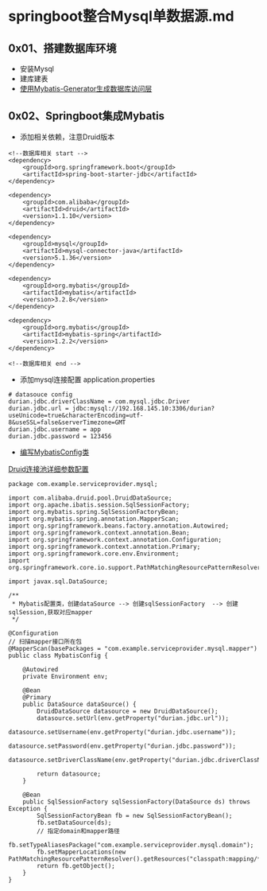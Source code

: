 # springboot整合Mysql单数据源.md
## 0x01、搭建数据库环境
- 安装Mysql
- 建库建表
- [使用Mybatis-Generator生成数据库访问层](https://github.com/DurianCoder/springboot-example/blob/master/notes/Mybatis-Generator生成数据访问层.md)

## 0x02、Springboot集成Mybatis
- 添加相关依赖，注意Druid版本
```
<!--数据库相关 start -->
<dependency>
    <groupId>org.springframework.boot</groupId>
    <artifactId>spring-boot-starter-jdbc</artifactId>
</dependency>

<dependency>
    <groupId>com.alibaba</groupId>
    <artifactId>druid</artifactId>
    <version>1.1.10</version>
</dependency>

<dependency>
    <groupId>mysql</groupId>
    <artifactId>mysql-connector-java</artifactId>
    <version>5.1.36</version>
</dependency>

<dependency>
    <groupId>org.mybatis</groupId>
    <artifactId>mybatis</artifactId>
    <version>3.2.8</version>
</dependency>

<dependency>
    <groupId>org.mybatis</groupId>
    <artifactId>mybatis-spring</artifactId>
    <version>1.2.2</version>
</dependency>

<!--数据库相关 end -->
```
- 添加mysql连接配置
application.properties
```
# datasouce config
durian.jdbc.driverClassName = com.mysql.jdbc.Driver
durian.jdbc.url = jdbc:mysql://192.168.145.10:3306/durian?useUnicode=true&characterEncoding=utf-8&useSSL=false&serverTimezone=GMT
durian.jdbc.username = app
durian.jdbc.password = 123456
```

- [编写MybatisConfig类](https://github.com/DurianCoder/springboot-example/blob/master/service-provider/com.example.serviceprovider.mysql.MybatisConfig.java)

[Druid连接池详细参数配置](https://www.cnblogs.com/MaxElephant/p/8108304.html)
```
package com.example.serviceprovider.mysql;

import com.alibaba.druid.pool.DruidDataSource;
import org.apache.ibatis.session.SqlSessionFactory;
import org.mybatis.spring.SqlSessionFactoryBean;
import org.mybatis.spring.annotation.MapperScan;
import org.springframework.beans.factory.annotation.Autowired;
import org.springframework.context.annotation.Bean;
import org.springframework.context.annotation.Configuration;
import org.springframework.context.annotation.Primary;
import org.springframework.core.env.Environment;
import org.springframework.core.io.support.PathMatchingResourcePatternResolver;

import javax.sql.DataSource;

/**
 * Mybatis配置类，创建dataSource --> 创建sqlSessionFactory  --> 创建sqlSession,获取对应mapper
 */

@Configuration
// 扫描mapper接口所在包
@MapperScan(basePackages = "com.example.serviceprovider.mysql.mapper")
public class MybatisConfig {

    @Autowired
    private Environment env;

    @Bean
    @Primary
    public DataSource dataSource() {
        DruidDataSource datasource = new DruidDataSource();
        datasource.setUrl(env.getProperty("durian.jdbc.url"));
        datasource.setUsername(env.getProperty("durian.jdbc.username"));
        datasource.setPassword(env.getProperty("durian.jdbc.password"));
        datasource.setDriverClassName(env.getProperty("durian.jdbc.driverClassName"));

        return datasource;
    }

    @Bean
    public SqlSessionFactory sqlSessionFactory(DataSource ds) throws Exception {
        SqlSessionFactoryBean fb = new SqlSessionFactoryBean();
        fb.setDataSource(ds);
        // 指定domain和mapper路径
        fb.setTypeAliasesPackage("com.example.serviceprovider.mysql.domain");
        fb.setMapperLocations(new PathMatchingResourcePatternResolver().getResources("classpath:mapping/*.xml"));
        return fb.getObject();
    }
}

```